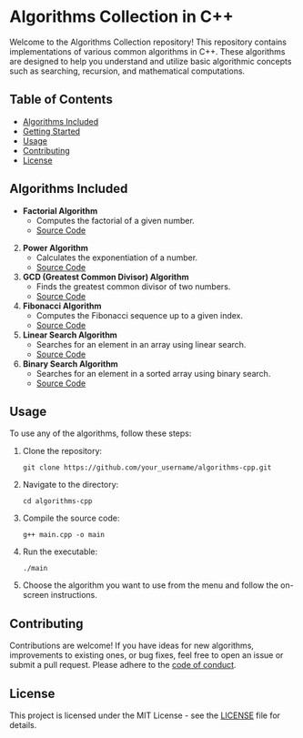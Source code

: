 # Algorithms Collection in C++

Welcome to the Algorithms Collection repository! This repository contains implementations of various common algorithms in C++. These algorithms are designed to help you understand and utilize basic algorithmic concepts such as searching, recursion, and mathematical computations.
## Table of Contents
- [Algorithms Included](#Algorithms-Included)
- [Getting Started](#Getting-Started)
- [Usage](#Usage)
- [Contributing](#Contributing)
- [License](#License)
## Algorithms Included

+ **Factorial Algorithm**
   - Computes the factorial of a given number.
   - [Source Code](./Factorial.h)
2. **Power Algorithm**
   - Calculates the exponentiation of a number.
   - [Source Code](./Power.h)
3. **GCD (Greatest Common Divisor) Algorithm**
   - Finds the greatest common divisor of two numbers.
   - [Source Code](./GCD.h)
4. **Fibonacci Algorithm**
   - Computes the Fibonacci sequence up to a given index.
   - [Source Code](./Fibonacci.h)
5. **Linear Search Algorithm**
   - Searches for an element in an array using linear search.
   - [Source Code](./Linear.h)
6. **Binary Search Algorithm**
   - Searches for an element in a sorted array using binary search.
   - [Source Code](./Binary.h)

## Usage

To use any of the algorithms, follow these steps:

1. Clone the repository:

    ```
    git clone https://github.com/your_username/algorithms-cpp.git
    ```

2. Navigate to the directory:

    ```
    cd algorithms-cpp
    ```

3. Compile the source code:

    ```
    g++ main.cpp -o main
    ```

4. Run the executable:

    ```
    ./main
    ```

5. Choose the algorithm you want to use from the menu and follow the on-screen instructions.

## Contributing

Contributions are welcome! If you have ideas for new algorithms, improvements to existing ones, or bug fixes, feel free to open an issue or submit a pull request. Please adhere to the [code of conduct](./CODE_OF_CONDUCT.md).

## License

This project is licensed under the MIT License - see the [LICENSE](./LICENSE) file for details.
